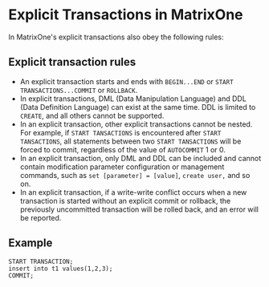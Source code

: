# Explicit Transactions in MatrixOne

In MatrixOne's explicit transactions also obey the following rules:

## Explicit transaction rules

- An explicit transaction starts and ends with `BEGIN...END` or `START TRANSACTIONS...COMMIT` or `ROLLBACK`.
- In explicit transactions, DML (Data Manipulation Language) and DDL (Data Definition Language) can exist at the same time. DDL is limited to `CREATE`, and all others cannot be supported.
- In an explicit transaction, other explicit transactions cannot be nested. For example, if `START TANSACTIONS` is encountered after `START TANSACTIONS`, all statements between two `START TANSACTIONS` will be forced to commit, regardless of the value of `AUTOCOMMIT` 1 or 0.
- In an explicit transaction, only DML and DDL can be included and cannot contain modification parameter configuration or management commands, such as `set [parameter] = [value]`, `create user,` and so on.
- In an explicit transaction, if a write-write conflict occurs when a new transaction is started without an explicit commit or rollback, the previously uncommitted transaction will be rolled back, and an error will be reported.

## Example

```
START TRANSACTION;
insert into t1 values(1,2,3);
COMMIT;
```
